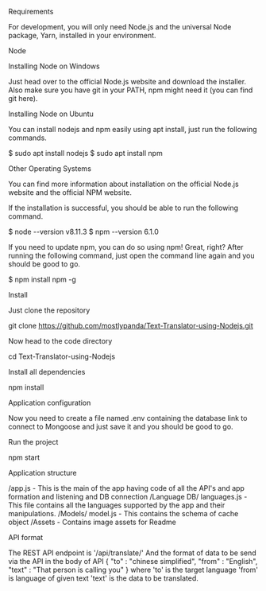 Requirements

For development, you will only need Node.js and the universal Node package, Yarn, installed in your environment.

Node

Installing Node on Windows

Just head over to the official Node.js website and download the installer. Also make sure you have git in your PATH, npm might need it (you can find git here).

Installing Node on Ubuntu

You can install nodejs and npm easily using apt install, just run the following commands.

$ sudo apt install nodejs $ sudo apt install npm

Other Operating Systems

You can find more information about installation on the official Node.js website and the official NPM website.

If the installation is successful, you should be able to run the following command.

$ node --version v8.11.3 $ npm --version 6.1.0

If you need to update npm, you can do so using npm! Great, right?  After running the following command, just open the command line again and you should be good to go.

$ npm install npm -g 

Install

Just clone the repository

git clone https://github.com/mostlypanda/Text-Translator-using-Nodejs.git 

Now head to the code directory

cd Text-Translator-using-Nodejs 

Install all dependencies

npm install 

Application configuration

Now you need to create a file named .env containing the database link to connect to Mongoose and just save it and you should be good to go.

Run the project

npm start 

Application structure

/app.js - This is the main of the app having code of all the API's and app formation and listening and DB connection /Language DB/ languages.js - This file contains all the languages ​​supported by the app and their manipulations.  /Models/ model.js - This contains the schema of cache object /Assets - Contains image assets for Readme 

 API format

 The REST API endpoint is '/api/translate/' And the format of data to be send via the API in the body of API { "to" : "chinese simplified", "from" : "English", "text" : "That person is calling you" } where 'to' is the target language 'from' is language of given text 'text' is the data to be translated.
 
